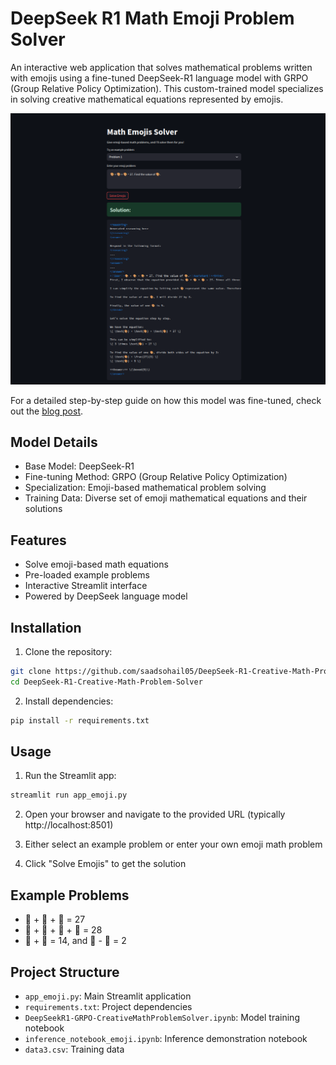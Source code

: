 # DeepSeek R1 Math Emoji Problem Solver

An interactive web application that solves mathematical problems written with emojis using a fine-tuned DeepSeek-R1 language model with GRPO (Group Relative Policy Optimization). This custom-trained model specializes in solving creative mathematical equations represented by emojis.

![Example Interface](examples/image.png)

For a detailed step-by-step guide on how this model was fine-tuned, check out the [blog post](https://medium.com/@saadsohail5104/finetuning-deepseek-r1-using-grpo-for-emoji-math-with-unsloth-a-step-by-step-guide-dac9e47ab9c9).

## Model Details

- Base Model: DeepSeek-R1
- Fine-tuning Method: GRPO (Group Relative Policy Optimization)
- Specialization: Emoji-based mathematical problem solving
- Training Data: Diverse set of emoji mathematical equations and their solutions

## Features

- Solve emoji-based math equations
- Pre-loaded example problems
- Interactive Streamlit interface   
- Powered by DeepSeek language model

## Installation

1. Clone the repository:
```bash
git clone https://github.com/saadsohail05/DeepSeek-R1-Creative-Math-Problem-Solver.git
cd DeepSeek-R1-Creative-Math-Problem-Solver
```

2. Install dependencies:
```bash
pip install -r requirements.txt
```

## Usage

1. Run the Streamlit app:
```bash
streamlit run app_emoji.py
```

2. Open your browser and navigate to the provided URL (typically http://localhost:8501)

3. Either select an example problem or enter your own emoji math problem

4. Click "Solve Emojis" to get the solution

## Example Problems

- 🎨 + 🎨 + 🎨 = 27
- 🐉 + 🐉 + 🐉 + 🐉 = 28
- 🎁 + 🎀 = 14, and 🎁 - 🎀 = 2

## Project Structure

- `app_emoji.py`: Main Streamlit application
- `requirements.txt`: Project dependencies
- `DeepSeekR1-GRPO-CreativeMathProblemSolver.ipynb`: Model training notebook
- `inference_notebook_emoji.ipynb`: Inference demonstration notebook
- `data3.csv`: Training data
